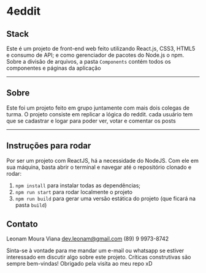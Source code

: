 # 4eddit

## Stack
Este é um projeto de front-end web feito utilizando React.js, CSS3, HTML5 e consumo de API;
e como gerenciador de pacotes do Node.js o npm.
Sobre a divisão de arquivos, a pasta `Components` contém todos os componentes e páginas da aplicação

_______________________________________________________________________________________________________________

## Sobre
Este foi um projeto feito em grupo juntamente com mais dois colegas de turma.
O projeto consiste em replicar a lógica do reddit.
cada usuário tem que se cadastrar e logar para poder ver, votar e comentar os posts

_______________________________________________________________________________________________________________

## Instruções para rodar
Por ser um projeto com ReactJS, há a necessidade do NodeJS. Com ele em 
sua máquina, basta abrir o terminal e navegar até o repositório clonado e 
rodar:

1. `npm install` para instalar todas as dependências;
1. `npm run start` para rodar localmente o projeto
1. `npm run build` para gerar uma versão estática do projeto 
(que ficará na pasta `build`)

## Contato
Leonam Moura Viana
dev.leonam@gmail.com
(89) 9 9973-8742

Sinta-se à vontade para me mandar um e-mail ou whatsapp se estiver interessado em discutir algo sobre este projeto.
Críticas construtivas são sempre bem-vindas! Obrigado pela visita ao meu repo xD
